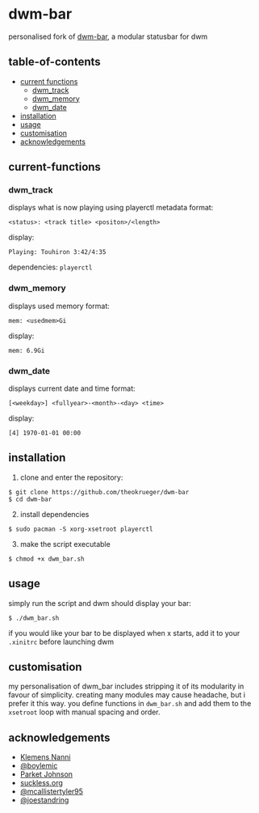 # dwm-bar
personalised fork of [dwm-bar](https://github.com/joestandring/dwm-bar), a modular statusbar for dwm
## table-of-contents
- [current functions](#current-functions)
  - [dwm_track](#dwm_track)
  - [dwm_memory](#dwm_memory)
  - [dwm_date](#dwm_date)
- [installation](#installation)
- [usage](#usage)
- [customisation](#customizing)
- [acknowledgements](#acknowledgements)

## current-functions
### dwm_track
displays what is now playing using playerctl metadata
format:
```
<status>: <track title> <positon>/<length>
```
display:
```
Playing: Touhiron 3:42/4:35
```
dependencies: `playerctl`
### dwm_memory
displays used memory
format:
```
mem: <usedmem>Gi
```
display:
```
mem: 6.9Gi
```
### dwm_date
displays current date and time
format:
```
[<weekday>] <fullyear>-<month>-<day> <time>
```
display:
```
[4] 1970-01-01 00:00
```
## installation
1. clone and enter the repository:
```
$ git clone https://github.com/theokrueger/dwm-bar
$ cd dwm-bar
```
2. install dependencies
```
$ sudo pacman -S xorg-xsetroot playerctl
```
3. make the script executable
```
$ chmod +x dwm_bar.sh
```
## usage
simply run the script and dwm should display your bar:
```
$ ./dwm_bar.sh
```
if you would like your bar to be displayed when x starts, add it to your `.xinitrc` before launching dwm
## customisation
my personalisation of dwm_bar includes stripping it of its modularity in favour of simplicity. creating many modules may cause headache, but i prefer it this way.
you define functions in `dwm_bar.sh` and add them to the `xsetroot` loop with manual spacing and order.
## acknowledgements
* [Klemens Nanni](https://notabug.org/kl3)
* [@boylemic](https://github.com/boylemic/configs/blob/master/dwm_status)
* [Parket Johnson](https://github.com/ronno/scripts/blob/master/xsetcmus)
* [suckless.org](https://dwm.suckless.org/status_monitor/)
* [@mcallistertyler95](https://github.com/mcallistertyler95/dwm-bar)
* [@joestandring](https://github.com/joestandring/dwm-bar)
